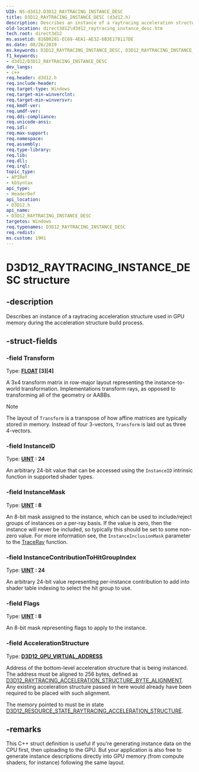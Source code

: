 ```yaml
---
UID: NS:d3d12.D3D12_RAYTRACING_INSTANCE_DESC
title: D3D12_RAYTRACING_INSTANCE_DESC (d3d12.h)
description: Describes an instance of a raytracing acceleration structure used in GPU memory during the acceleration structure build process.
old-location: direct3d12\d3d12_raytracing_instance_desc.htm
tech.root: direct3d12
ms.assetid: 816B0281-EC69-4EA1-AE32-6B3E178117DE
ms.date: 08/26/2019
ms.keywords: D3D12_RAYTRACING_INSTANCE_DESC, D3D12_RAYTRACING_INSTANCE_DESC structure, PD3D12_RAYTRACING_INSTANCE_DESC, PD3D12_RAYTRACING_INSTANCE_DESC structure pointer, d3d12/D3D12_RAYTRACING_INSTANCE_DESC, d3d12/PD3D12_RAYTRACING_INSTANCE_DESC, direct3d12.d3d12_raytracing_instance_desc
f1_keywords:
- d3d12/D3D12_RAYTRACING_INSTANCE_DESC
dev_langs:
- c++
req.header: d3d12.h
req.include-header: 
req.target-type: Windows
req.target-min-winverclnt: 
req.target-min-winversvr: 
req.kmdf-ver: 
req.umdf-ver: 
req.ddi-compliance: 
req.unicode-ansi: 
req.idl: 
req.max-support: 
req.namespace: 
req.assembly: 
req.type-library: 
req.lib: 
req.dll: 
req.irql: 
topic_type:
- APIRef
- kbSyntax
api_type:
- HeaderDef
api_location:
- D3D12.h
api_name:
- D3D12_RAYTRACING_INSTANCE_DESC
targetos: Windows
req.typenames: D3D12_RAYTRACING_INSTANCE_DESC
req.redist: 
ms.custom: 19H1
---
```


# D3D12_RAYTRACING_INSTANCE_DESC structure

## -description

Describes an instance of a raytracing acceleration structure used in GPU memory during the acceleration structure build process.

## -struct-fields

### -field Transform

Type: **[FLOAT](/windows/win32/winprog/windows-data-types) \[3\]\[4\]**

A 3x4 transform matrix in row-major layout representing the instance-to-world transformation. Implementations transform rays, as opposed to transforming all of the geometry or AABBs.

> [!NOTE]
> The layout of `Transform` is a transpose of how affine matrices are typically stored in memory. Instead of four 3-vectors, `Transform` is laid out as three 4-vectors.

### -field InstanceID

Type: **[UINT](/windows/win32/winprog/windows-data-types) : 24**

An arbitrary 24-bit value that can be accessed using the `InstanceID` intrinsic function in supported shader types.

### -field InstanceMask

Type: **[UINT](/windows/win32/winprog/windows-data-types) : 8**

An 8-bit mask assigned to the instance, which can be used to include/reject groups of instances on a per-ray basis. If the value is zero, then the instance will never be included, so typically this should be set to some non-zero value. For more information see, the `InstanceInclusionMask` parameter to the [TraceRay](/windows/win32/direct3d12/traceray-function) function.

### -field InstanceContributionToHitGroupIndex

Type: **[UINT](/windows/win32/winprog/windows-data-types) : 24**

An arbitrary 24-bit value representing per-instance contribution to add into shader table indexing to select the hit group to use.  

### -field Flags

Type: **[UINT](/windows/win32/winprog/windows-data-types) : 8**

An 8-bit mask representing flags to apply to the instance.

### -field AccelerationStructure

Type: **[D3D12_GPU_VIRTUAL_ADDRESS](/windows/win32/direct3d12/d3d12_gpu_virtual_address)**

Address of the bottom-level acceleration structure that is being instanced. The address must be aligned to 256 bytes, defined as [D3D12_RAYTRACING_ACCELERATION_STRUCTURE_BYTE_ALIGNMENT](/windows/win32/direct3d12/constants). Any existing acceleration structure passed in here would already have been required to be placed with such alignment.

The memory pointed to must be in state [D3D12_RESOURCE_STATE_RAYTRACING_ACCELERATION_STRUCTURE](/windows/win32/api/d3d12/ne-d3d12-d3d12_resource_states). 

## -remarks

This C++ struct definition is useful if you're generating instance data on the CPU first, then uploading to the GPU. But your application is also free to generate instance descriptions directly into GPU memory (from compute shaders, for instance) following the same layout.

